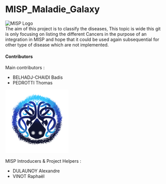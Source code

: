 # MISP_Maladie_Galaxy
![MISP Logo](https://upload.wikimedia.org/wikipedia/commons/9/91/Misp-logo.png) \
The aim of this project is to classify the diseases, This topic is wide this git is only focusing on listing the different Cancers in the purpose of an integration in MISP 
and hope that it could be used again subsequential for other type of disease which are not implemented.

#### Contributors
Main contributors : 
- BELHADJ-CHAIDI Badis
- PEDROTTI Thomas

<img src="KrakenAbyssEffect.png" height="200">

MISP Introducers & Project Helpers :
- DULAUNOY Alexandre
- VINOT Raphaël
